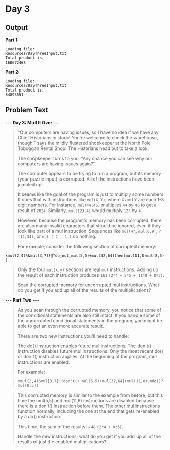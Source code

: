 # Day 3

## Output

**Part 1:**
```
Loading file:
Resources/DayThreeInput.txt
Total product is:
160672468
```

**Part 2:**
```
Loading file:
Resources/DayThreeInput.txt
Total product is:
84893551
```

## Problem Text

**--- Day 3: Mull It Over ---**

> "Our computers are having issues, so I have no idea if we have any Chief Historians in stock! You're welcome to check the warehouse, though," says the mildly flustered shopkeeper at the North Pole Toboggan Rental Shop. The Historians head out to take a look.
> 
> The shopkeeper turns to you. "Any chance you can see why our computers are having issues again?"
> 
> The computer appears to be trying to run a program, but its memory (your puzzle input) is corrupted. All of the instructions have been jumbled up!
> 
> It seems like the goal of the program is just to multiply some numbers. It does that with instructions like `mul(X,Y)`, where `X` and `Y` are each 1-3 digit numbers. For instance, `mul(44,46)` multiplies `44` by `46` to get a result of `2024`. Similarly, `mul(123,4)` would multiply `123` by `4`.
> 
> However, because the program's memory has been corrupted, there are also many invalid characters that should be ignored, even if they look like part of a mul instruction. Sequences like `mul(4*`, `mul(6,9!`, `?(12,34)`, or `mul ( 2 , 4 )` do nothing.
> 
> For example, consider the following section of corrupted memory:
 
`xmul(2,4)%&mul[3,7]!@^do_not_mul(5,5)+mul(32,64]then(mul(11,8)mul(8,5))`

> Only the four `mul(x,y)` sections are real `mul` instructions. Adding up the result of each instruction produces `161` `(2*4 + 5*5 + 11*8 + 8*5)`.
> 
> Scan the corrupted memory for uncorrupted mul instructions. What do you get if you add up all of the results of the multiplications?

**--- Part Two ---**

> As you scan through the corrupted memory, you notice that some of the conditional statements are also still intact. If you handle some of the uncorrupted conditional statements in the program, you might be able to get an even more accurate result.
> 
> There are two new instructions you'll need to handle:
> 
> The do() instruction enables future mul instructions.
> The don't() instruction disables future mul instructions.
> Only the most recent do() or don't() instruction applies. At the beginning of the program, mul instructions are enabled.
> 
> For example:

> `xmul(2,4)&mul[3,7]!^don't()_mul(5,5)+mul(32,64](mul(11,8)undo()?mul(8,5))`

> This corrupted memory is similar to the example from before, but this time the mul(5,5) and mul(11,8) instructions are disabled because there is a don't() instruction before them. The other mul instructions function normally, including the one at the end that gets re-enabled by a do() instruction.
> 
> This time, the sum of the results is `48` `(2*4 + 8*5)`.
> 
> Handle the new instructions; what do you get if you add up all of the results of just the enabled multiplications?
